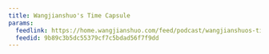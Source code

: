 ```yaml
---
title: Wangjianshuo's Time Capsule
params:
  feedlink: https://home.wangjianshuo.com/feed/podcast/wangjianshuos-time-capsule/
  feedid: 9b89c3b5dc55379cf7c5bdad56f7f9dd
---
```

